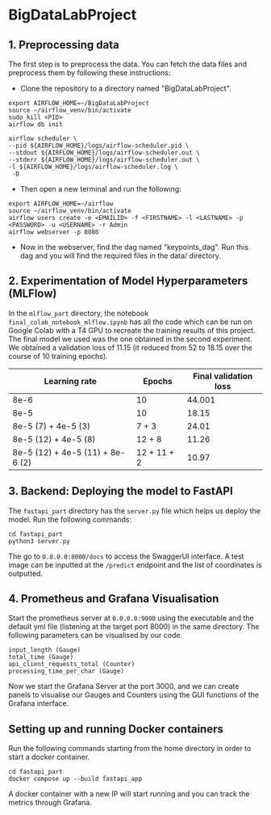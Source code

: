# BigDataLabProject

## 1. Preprocessing data

The first step is to preprocess the data. You can fetch the data files and preprocess them by following these instructions:

- Clone the repository to a directory named "BigDataLabProject".

```
export AIRFLOW_HOME=~/BigDataLabProject
source ~/airflow_venv/bin/activate
sudo kill <PID>
airflow db init

airflow scheduler \
--pid ${AIRFLOW_HOME}/logs/airflow-scheduler.pid \
--stdout ${AIRFLOW_HOME}/logs/airflow-scheduler.out \
--stderr ${AIRFLOW_HOME}/logs/airflow-scheduler.out \
-l ${AIRFLOW_HOME}/logs/airflow-scheduler.log \
 -D
```

- Then open a new terminal and run the following:

```
export AIRFLOW_HOME=~/airflow 
source ~/airflow_venv/bin/activate 
airflow users create -e <EMAILID> -f <FIRSTNAME> -l <LASTNAME> -p <PASSWORD> -u <USERNAME> -r Admin
airflow webserver -p 8080
```

- Now in the webserver, find the dag named "keypoints_dag". Run this dag and you will find the required files in the data/ directory.

## 2. Experimentation of Model Hyperparameters (MLFlow)

In the `mlflow_part` directory, the notebook `final_colab_notebook_mlflow.ipynb` has all the code which can be run on Google Colab with a T4 GPU to recreate the training results of this project. The final model we used was the one obtained in the second experiment. We obtained a validation loss of 11.15 (it reduced from 52 to 18.15 over the course of 10 training epochs).


| Learning rate | Epochs | Final validation loss |
| -------- | ------- | ------- |
| 8e-6 | 10 | 44.001 |
| 8e-5 | 10 | 18.15 |
| 8e-5 (7) + 4e-5 (3) | 7 + 3 | 24.01 |
| 8e-5 (12) + 4e-5 (8) | 12 + 8 | 11.26 |
| 8e-5 (12) + 4e-5 (11) + 8e-6 (2) | 12 + 11 + 2 | 10.97 |

## 3. Backend: Deploying the model to FastAPI

The `fastapi_part` directory has the `server.py` file which helps us deploy the model. Run the following commands:

```
cd fastapi_part
python3 server.py
```

The go to `0.0.0.0:8000/docs` to access the SwaggerUI interface. A test image can be inputted at the `/predict` endpoint and the list of coordinates is outputted. 

## 4. Prometheus and Grafana Visualisation

Start the prometheus server at `0.0.0.0:9090` using the executable and the default yml file (listening at the target port 8000) in the same directory. The following parameters can be visualised by our code.

```
input_length (Gauge)
total_time (Gauge)
api_client_requests_total (Counter)
processing_time_per_char (Gauge)
```

Now we start the Grafana Server at the port 3000, and we can create panels to visualise our Gauges and Counters using the GUI functions of the Grafana interface.

## Setting up and running Docker containers

Run the following commands starting from the home directory in order to start a docker container.

```
cd fastapi_part
docker compose up --build fastapi_app
```

A docker container with a new IP will start running and you can track the metrics through Grafana.

